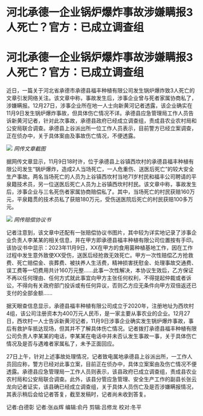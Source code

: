 # 河北承德一企业锅炉爆炸事故涉嫌瞒报3人死亡？官方：已成立调查组

# 河北承德一企业锅炉爆炸事故涉嫌瞒报3人死亡？官方：已成立调查组

近日，一篇关于河北省承德市承德县福丰种植有限公司发生锅炉爆炸致3人死亡的文章引发网络关注。该文章中称，事故发生后，涉事企业曾与死者家属协商私了，涉嫌瞒报。12月27日，涉事企业所在地一人士向新黄河记者透露，该企业确实在11月9日发生锅炉爆炸事故，但具体伤亡情况不详。承德县应急管理局工作人员告诉新黄河记者，针对此次事故，承德县政府已经成立调查组，责成县农业农村局和公安局联合调查。承德县上谷派出所一位工作人员表示，目前警方已经立案调查，正在侦办中，关于具体案由及事故伤亡情况，不便透露。

![](https://inews.gtimg.com/om_bt/OVoSQ3G8y29nfG4dEjbkgyYXhd_AGHbt34KdNiJEFhuQ4AA/1000)
_网传文章截图_

据网传文章显示，11月9日18时许，位于承德县上谷镇西坎村的承德县福丰种植有限公司发生“锅炉爆炸，造成2人当场死亡，一人危重伤、送医后死亡”的较大安全生产事故。两名当场死亡的人员为上谷镇西坎村当地71岁村民和福丰公司聘请的平泉籍技术员，另一位送医后死亡人员为上谷镇西坎村村民。该文章中称，事故发生后，涉事企业与三名死伤者家属协商赔偿私了。其中，当场死亡的村民获赔160万元，平泉籍贯的技术员私了获赔180万元，受伤送医院后死亡的村民获赔100多万元。

![](https://inews.gtimg.com/om_bt/OXX3oUSCuypIBug5OAcycHKEzWPJ_lROiDc1pk92FXgd0AA/1000)
_网传赔偿协议书_

记者注意到，该文章中还配有一张赔偿协议书图片，其中较为详实地记录了涉事企业负责人李某某的相关信息，并在甲方即承德县福丰种植有限公司位置按有手印。该协议书中显示：2023年11月9日，XX在甲方的食用菌种植基地工作，因在工作过程中发生意外致使XX受伤，送医后经抢救无效死亡。甲方一次性赔偿乙方抢救费、死亡赔偿金、丧葬费、被扶养人生活费，精神损害抚慰金、处理事故交通费、误工费等一切费用共计160万元整……此事一次性解决，本协议生效后，乙方保证不再以任何理由、任何方式就此事宜向甲方主张任何权利，不得提起仲裁或者诉讼，不得向有关政府部门投诉或有任何异议，否则乙方应无条件向甲方双倍返还已支付的全部金额……

据天眼查信息显示，承德县福丰种植有限公司成立于2020年，注册地址为西坎村4组，该公司注册资本为400万元人民币，是一家主要从事农业的企业。12月27日，西坎村一人士告诉新黄河记者，11月9日涉事企业确实发生锅炉爆炸事故，事后有救护车抵达现场，但其并不了解具体伤亡情况。记者拨打承德县福丰种植有限公司负责人李某某的电话，李某某在电话中并未否认发生事故一事，关于具体伤亡情况及是否与遇难者家属私了，未予正面回应。

27日上午，针对上述事故处理情况，记者致电属地承德县上谷派出所，一工作人员回应称，警方已经对此事立案，目前正在侦办中，具体立案案由及伤亡情况不便透露。承德县应急管理局一工作人员则表示，该县政府已成立调查组，责成县农业农村局和公安局联合调查。此外，该县分管应急管理、安全生产工作的副县长张云龙向记者证实，该县确已经成立调查组，关于具体人员伤亡及是否涉嫌瞒报情况，其表示稍后会给记者答复，截至发稿时，记者尚未收到答复。

记者:白德彰 记者:张焱辉 编辑:俞丹 剪辑:吕修龙 校对:冬平

